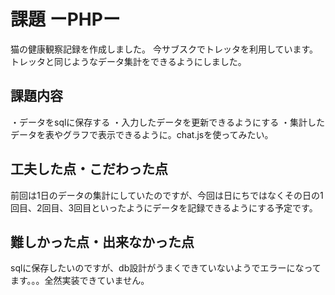 # 課題 ーPHPー
 猫の健康観察記録を作成しました。
 今サブスクでトレッタを利用しています。トレッタと同じようなデータ集計をできるようにしました。

## 課題内容
・データをsqlに保存する
・入力したデータを更新できるようにする
・集計したデータを表やグラフで表示できるように。chat.jsを使ってみたい。

## 工夫した点・こだわった点
前回は1日のデータの集計にしていたのですが、今回は日にちではなくその日の1回目、2回目、3回目といったようにデータを記録できるようにする予定です。

## 難しかった点・出来なかった点
sqlに保存したいのですが、db設計がうまくできていないようでエラーになってます。。。全然実装できていません。


